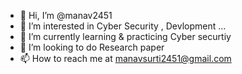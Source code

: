 - 👋 Hi, I’m @manav2451
- 👀 I’m interested in Cyber Security , Devlopment ...
- 🌱 I’m currently learning & practicing Cyber securtiy 
- 💞️ I’m looking to do Research paper
- 📫 How to reach me at manavsurti2451@gmail.com

<!---
manav2451/manav2451 is a ✨ special ✨ repository because its `README.md` (this file) appears on your GitHub profile.
You can click the Preview link to take a look at your changes.
--->

